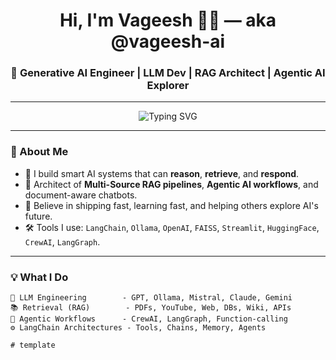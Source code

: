 <h1 align="center">Hi, I'm Vageesh 👨‍💻 — aka @vageesh-ai</h1>
<h3 align="center">🚀 Generative AI Engineer | LLM Dev | RAG Architect | Agentic AI Explorer</h3>

---

<p align="center">
  <img src="https://readme-typing-svg.demolab.com?font=Fira+Code&weight=500&pause=1000&color=F73D59&center=true&vCenter=true&width=500&lines=Building+LLM-powered+systems+💡;RAG%2C+Agents%2C+LangChain+⚡;Human-like+AI+chatbots+🤖;Always+learning%2C+always+shipping+🚀" alt="Typing SVG" />
</p>

---

### 🧠 About Me

- 🔭 I build smart AI systems that can **reason**, **retrieve**, and **respond**.
- 🧱 Architect of **Multi-Source RAG pipelines**, **Agentic AI workflows**, and document-aware chatbots.
- 🤖 Believe in shipping fast, learning fast, and helping others explore AI's future.
- 🛠️ Tools I use: `LangChain`, `Ollama`, `OpenAI`, `FAISS`, `Streamlit`, `HuggingFace`, `CrewAI`, `LangGraph`.

---

### 💡 What I Do

```text
🧠 LLM Engineering        - GPT, Ollama, Mistral, Claude, Gemini
📚 Retrieval (RAG)        - PDFs, YouTube, Web, DBs, Wiki, APIs
🤖 Agentic Workflows      - CrewAI, LangGraph, Function-calling
⚙️ LangChain Architectures - Tools, Chains, Memory, Agents

# template
